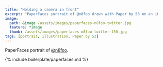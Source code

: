 ```yaml
---
title: "Holding a camera in front"
excerpt: "PaperFaces portrait of @n8foo drawn with Paper by 53 on an iPad."
image: 
  path: &image /assets/images/paperfaces-n8foo-twitter.jpg 
  feature: *image
  thumb: /assets/images/paperfaces-n8foo-twitter-150.jpg
tags: [portrait, illustration, Paper by 53]
---
```


PaperFaces portrait of [@n8foo](http://twitter.com/n8foo).

{% include boilerplate/paperfaces.md %}
